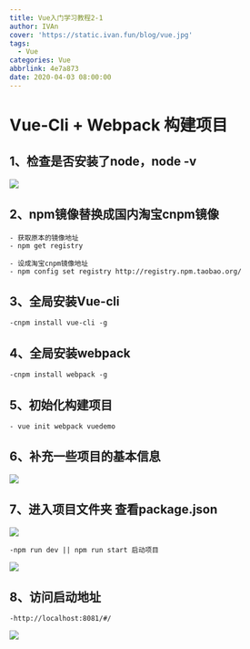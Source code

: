 ```yaml
---
title: Vue入门学习教程2-1
author: IVAn
cover: 'https://static.ivan.fun/blog/vue.jpg'
tags:
  - Vue
categories: Vue
abbrlink: 4e7a873
date: 2020-04-03 08:00:00
---
```


# **Vue-Cli + Webpack 构建项目** #

## 1、检查是否安装了node，node -v
![](https://static.ivan.fun/blog/nodeV.jpg)

## 2、npm镜像替换成国内淘宝cnpm镜像
	
	- 获取原本的镜像地址
    - npm get registry 

	- 设成淘宝cnpm镜像地址
	- npm config set registry http://registry.npm.taobao.org/
	
## 3、全局安装Vue-cli
	
	-cnpm install vue-cli -g

## 4、全局安装webpack
	
	-cnpm install webpack -g

## 5、初始化构建项目
	
	- vue init webpack vuedemo

## 6、补充一些项目的基本信息
![](https://static.ivan.fun/blog/vueinit.jpg)

## 7、进入项目文件夹 查看package.json
![](https://static.ivan.fun/blog/1585723639(1).jpg)
	
	-npm run dev || npm run start 启动项目

![](https://static.ivan.fun/blog/rundev.jpg)

## 8、访问启动地址
	
	-http://localhost:8081/#/

![](https://static.ivan.fun/blog/vuedemo.jpg)